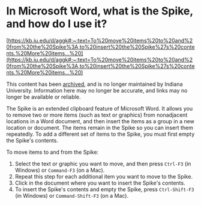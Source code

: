 # In Microsoft Word, what is the Spike, and how do I use it?

[https://kb.iu.edu/d/aggk#:~:text=To%20move%20items%20to%20and%20from%20the%20Spike%3A,to%20insert%20the%20Spike%27s%20contents.%20More%20items...%20](https://kb.iu.edu/d/aggk#:~:text=To%20move%20items%20to%20and%20from%20the%20Spike%3A,to%20insert%20the%20Spike%27s%20contents.%20More%20items...%20)

This content has been [archived](https://kb.iu.edu/d/anlq), and is no longer maintained by Indiana University. Information here may no longer be accurate, and links may no longer be available or reliable.

The Spike is an extended clipboard feature of Microsoft Word. It allows you to remove two or more items (such as text or graphics) from nonadjacent locations in a Word document, and then insert the items as a group in a new location or document. The items remain in the Spike so you can insert them repeatedly. To add a different set of items to the Spike, you must first empty the Spike's contents.

To move items to and from the Spike:

1. Select the text or graphic you want to move, and then press `Ctrl-F3` (in Windows) or `Command-F3` (on a Mac).
2. Repeat this step for each additional item you want to move to the Spike.
3. Click in the document where you want to insert the Spike's contents.
4. To insert the Spike's contents and empty the Spike, press `Ctrl-Shift-F3` (in Windows) or `Command-Shift-F3` (on a Mac).